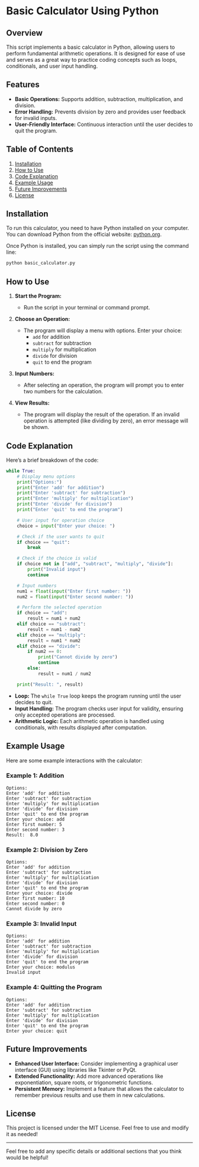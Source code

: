 
# Basic Calculator Using Python

## Overview

This script implements a basic calculator in Python, allowing users to perform fundamental arithmetic operations. It is designed for ease of use and serves as a great way to practice coding concepts such as loops, conditionals, and user input handling.

## Features

- **Basic Operations:** Supports addition, subtraction, multiplication, and division.
- **Error Handling:** Prevents division by zero and provides user feedback for invalid inputs.
- **User-Friendly Interface:** Continuous interaction until the user decides to quit the program.

## Table of Contents

1. [Installation](#installation)
2. [How to Use](#how-to-use)
3. [Code Explanation](#code-explanation)
4. [Example Usage](#example-usage)
5. [Future Improvements](#future-improvements)
6. [License](#license)

## Installation

To run this calculator, you need to have Python installed on your computer. You can download Python from the official website: [python.org](https://www.python.org/downloads/).

Once Python is installed, you can simply run the script using the command line:

```bash
python basic_calculator.py
```

## How to Use

1. **Start the Program:**
   - Run the script in your terminal or command prompt.
   
2. **Choose an Operation:**
   - The program will display a menu with options. Enter your choice:
     - `add` for addition
     - `subtract` for subtraction
     - `multiply` for multiplication
     - `divide` for division
     - `quit` to end the program

3. **Input Numbers:**
   - After selecting an operation, the program will prompt you to enter two numbers for the calculation.

4. **View Results:**
   - The program will display the result of the operation. If an invalid operation is attempted (like dividing by zero), an error message will be shown.

## Code Explanation

Here’s a brief breakdown of the code:

```python
while True:
    # Display menu options
    print("Options:")
    print("Enter 'add' for addition")
    print("Enter 'subtract' for subtraction")
    print("Enter 'multiply' for multiplication")
    print("Enter 'divide' for division")
    print("Enter 'quit' to end the program")

    # User input for operation choice
    choice = input("Enter your choice: ")

    # Check if the user wants to quit
    if choice == "quit":
        break

    # Check if the choice is valid
    if choice not in ["add", "subtract", "multiply", "divide"]:
        print("Invalid input")
        continue

    # Input numbers
    num1 = float(input("Enter first number: "))
    num2 = float(input("Enter second number: "))

    # Perform the selected operation
    if choice == "add":
        result = num1 + num2
    elif choice == "subtract":
        result = num1 - num2
    elif choice == "multiply":
        result = num1 * num2
    elif choice == "divide":
        if num2 == 0:
            print("Cannot divide by zero")
            continue
        else:
            result = num1 / num2

    print("Result: ", result)
```

- **Loop:** The `while True` loop keeps the program running until the user decides to quit.
- **Input Handling:** The program checks user input for validity, ensuring only accepted operations are processed.
- **Arithmetic Logic:** Each arithmetic operation is handled using conditionals, with results displayed after computation.

## Example Usage

Here are some example interactions with the calculator:

### Example 1: Addition

```
Options:
Enter 'add' for addition
Enter 'subtract' for subtraction
Enter 'multiply' for multiplication
Enter 'divide' for division
Enter 'quit' to end the program
Enter your choice: add
Enter first number: 5
Enter second number: 3
Result:  8.0
```

### Example 2: Division by Zero

```
Options:
Enter 'add' for addition
Enter 'subtract' for subtraction
Enter 'multiply' for multiplication
Enter 'divide' for division
Enter 'quit' to end the program
Enter your choice: divide
Enter first number: 10
Enter second number: 0
Cannot divide by zero
```

### Example 3: Invalid Input

```
Options:
Enter 'add' for addition
Enter 'subtract' for subtraction
Enter 'multiply' for multiplication
Enter 'divide' for division
Enter 'quit' to end the program
Enter your choice: modulus
Invalid input
```

### Example 4: Quitting the Program

```
Options:
Enter 'add' for addition
Enter 'subtract' for subtraction
Enter 'multiply' for multiplication
Enter 'divide' for division
Enter 'quit' to end the program
Enter your choice: quit
```

## Future Improvements

- **Enhanced User Interface:** Consider implementing a graphical user interface (GUI) using libraries like Tkinter or PyQt.
- **Extended Functionality:** Add more advanced operations like exponentiation, square roots, or trigonometric functions.
- **Persistent Memory:** Implement a feature that allows the calculator to remember previous results and use them in new calculations.

## License

This project is licensed under the MIT License. Feel free to use and modify it as needed!

---

Feel free to add any specific details or additional sections that you think would be helpful!
